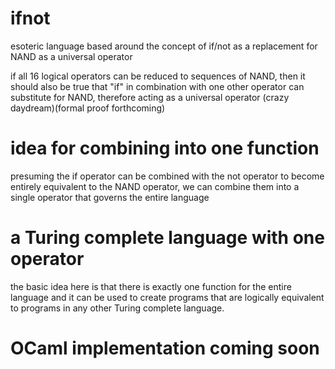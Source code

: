 # ifnot
esoteric language based around the concept of if/not as a replacement for NAND as a universal operator

if all 16 logical operators can be reduced to sequences of NAND,
then it should also be true that "if" in combination with one other operator
can substitute for NAND, therefore acting as a universal operator
(crazy daydream)(formal proof forthcoming)

# idea for combining into one function

presuming the if operator can be combined with the not operator to become
entirely equivalent to the NAND operator, we can combine them into a single
operator that governs the entire language

# a Turing complete language with one operator

the basic idea here is that there is exactly one function for the entire
language and it can be used to create programs that are logically equivalent
to programs in any other Turing complete language.

# OCaml implementation coming soon
